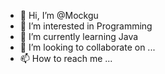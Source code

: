 - 👋 Hi, I’m @Mockgu
- 👀 I’m interested in Programming
- 🌱 I’m currently learning Java
- 💞️ I’m looking to collaborate on ...
- 📫 How to reach me ...

<!---
Mockgu/Mockgu is a ✨ special ✨ repository because its `README.md` (this file) appears on your GitHub profile.
You can click the Preview link to take a look at your changes.
--->
